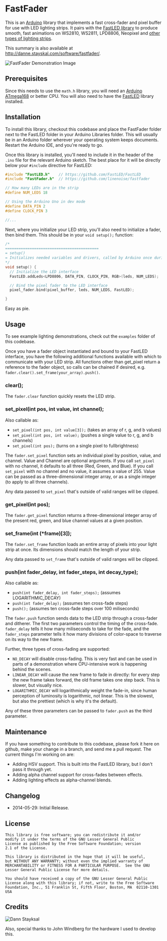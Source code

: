 FastFader
=================

This is an [Arduino](http://arduino.cc/) library that implements a fast cross-fader and pixel buffer for use with LED lighting strips. It pairs with the [FastLED library](http://fastled.io/) to produce smooth, fast animations on WS2810, WS2811, LPD8806, Neopixel and [other types of lighting strips](https://github.com/FastLED/FastLED/wiki/Chipset-reference).

This summary is also available at <http://danne.stayskal.com/software/fastfader/>.

![FastFader Demonstration Image](http://danne.stayskal.com/images/software/fastfader_header.jpg)

Prerequisites
-------------

Since this needs to use the `math.h` library, you will need an [Arduino ATmega168](http://arduino.cc/en/Hacking/PinMapping168) or better CPU. You will also need to have the [FastLED](https://github.com/FastLED/FastLED/) library installed.

Installation
------------

To install this library, checkout this codebase and place the FastFader folder next to the FastLED folder in your Arduino Libraries folder. This will usually be in an Arduino folder wherever your operating system keeps documents. Restart the Arduino IDE, and you're ready to go.

Once this library is installed, you'll need to include it in the header of the `.ino` file for the relevant Arduino sketch. The best place for it will be directly below your `#include` directive for FastLED:

```cpp
#include "FastLED.h"    // https://github.com/FastLED/FastLED
#include "FastFader.h"  // https://github.com/linenoise/fastfader

// How many LEDs are in the strip
#define NUM_LEDS 18

// Using the Arduino Uno in dev mode
#define DATA_PIN 2
#define CLOCK_PIN 3

//...
```

Next, where you initialize your LED strip, you'll also need to initialize a fader, then bind them. This should be in your `void setup();` function:

```cpp
/* 
==========================================
= setup()
= Initializes needed variables and drivers, called by Arduino once during initialization.
*/
void setup() {
  // Initialize the LED interface
  FastLED.addLeds<LPD8806, DATA_PIN, CLOCK_PIN, RGB>(leds, NUM_LEDS);

  // Bind the pixel fader to the LED interface
  pixel_fader.bind(pixel_buffer, leds, NUM_LEDS, FastLED);

}
```

Easy as pie.

Usage
-----

To see example lighting demonstrations, check out the `examples` folder of this codebase.

Once you have a fader object instantiated and bound to your FastLED interface, you have the following additional functions available with which to communicate with your LED strip. All functions other than get_pixel return a reference to the fader object, so calls can be chained if desired, e.g. `fader.clear().set_frame(your_array).push()`.

### clear();

The `fader.clear` function quickly resets the LED strip.

### set_pixel(int pos, int value, int channel);

Also callable as:

* `set_pixel(int pos, int value[3]);` (takes an array of r, g, and b values)
* `set_pixel(int pos, int value);` (pushes a single value to r, g, and b channels)
* `set_pixel(int pos);` (turns on a single pixel to fullbrightness)

The `fader.set_pixel` function sets an individual pixel by position, value, and channel. Value and Channel are optional arguments. If you call `set_pixel` with no channel, it defaults to all three (Red, Green, and Blue). If you call `set_pixel` with no channel and no value, it assumes a value of 255. Value can be passed as a three-dimensional integer array, or as a single integer (to apply to all three channels).

Any data passed to `set_pixel` that's outside of valid ranges will be clipped.

### get_pixel(int pos);

The `fader.get_pixel` function returns a three-dimensional integer array of the present red, green, and blue channel values at a given position.

### set_frame(int (*frame)[3]);

The `fader.set_frame` function loads an entire array of pixels into your light strip at once. Its dimensions should match the length of your strip.

Any data passed to `set_frame` that's outside of valid ranges will be clipped.

### push(int fader_delay, int fader_steps, int decay_type);

Also callable as:

* `push(int fader_delay, int fader_steps);` (assumes LOGARITHMIC_DECAY)
* `push(int fader_delay);` (assumes ten cross-fade steps)
* `push();` (assumes ten cross-fade steps over 100 miliseconds)

The `fader.push` function sends data to the LED strip through a cross-fader and ditherer. The first two parameters control the timing of the cross-fade. `fader_delay` tells it how many miliseconds to take for the fade, and the `fader_steps` parameter tells it how many divisions of color-space to traverse on its way to the new frame.

Further, three types of cross-fading are supported:

* `NO_DECAY` will disable cross-fading. This is very fast and can be used in parts of a demonstration where CPU-intensive work is happening behind the scenes.
* `LINEAR_DECAY` will cause the new frame to fade in directly: for every step the new frame takes forward, the old frame takes one step back. This is slower, but visually nice.
* `LOGARITHMIC_DECAY` will logarithmically weight the fade-in, since human perception of luminosity is logarithmic, not linear. This is the slowest, but also the prettiest (which is why it's the default).

Any of these three parameters can be passed to `fader.push` as the third parameter.

Maintenance
-----------

If you have something to contribute to this codebase, please fork it here on github, make your change in a branch, and send me a pull request. The current things I'm working on are:

* Adding HSV support. This is built into the FastLED library, but I don't pass it through yet.
* Adding alpha channel support for cross-fades between effects.
* Adding lighting effects as alpha-channel blends.

Changelog
---------

* 2014-05-29: Initial Release.

License
-------

```
This library is free software; you can redistribute it and/or
modify it under the terms of the GNU Lesser General Public
License as published by the Free Software Foundation; version
2.1 of the License.

This library is distributed in the hope that it will be useful,
but WITHOUT ANY WARRANTY; without even the implied warranty of
MERCHANTABILITY or FITNESS FOR A PARTICULAR PURPOSE.  See the GNU
Lesser General Public License for more details.

You should have received a copy of the GNU Lesser General Public
License along with this library; if not, write to the Free Software
Foundation, Inc., 51 Franklin St, Fifth Floor, Boston, MA  02110-1301  USA
```

Credits
-------

![Dann Stayksal](http://danne.stayskal.com/images/logo.png)

Also, special thanks to John Windberg for the hardware I used to develop this.
